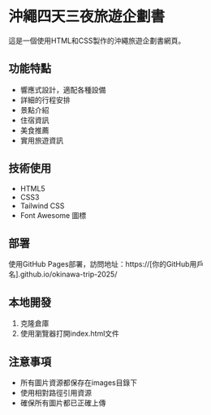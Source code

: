 # 沖繩四天三夜旅遊企劃書

這是一個使用HTML和CSS製作的沖繩旅遊企劃書網頁。

## 功能特點

- 響應式設計，適配各種設備
- 詳細的行程安排
- 景點介紹
- 住宿資訊
- 美食推薦
- 實用旅遊資訊

## 技術使用

- HTML5
- CSS3
- Tailwind CSS
- Font Awesome 圖標

## 部署

使用GitHub Pages部署，訪問地址：https://[你的GitHub用戶名].github.io/okinawa-trip-2025/

## 本地開發

1. 克隆倉庫
2. 使用瀏覽器打開index.html文件

## 注意事項

- 所有圖片資源都保存在images目錄下
- 使用相對路徑引用資源
- 確保所有圖片都已正確上傳